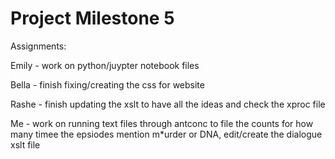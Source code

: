 # Project Milestone 5

Assignments: 

Emily - work on python/juypter notebook files

Bella - finish fixing/creating the css for website

Rashe - finish updating the xslt to have all the ideas and check the xproc file

Me - work on running text files through antconc to file the counts for how many timee the epsiodes mention m*urder or DNA, edit/create the dialogue xslt file
